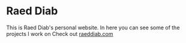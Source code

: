 # Raed Diab
This is Raed Diab's personal website. In here you can see some of the projects I work on
Check out [raeddiab.com ](https://www.raeddiab.com)
